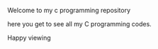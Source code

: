 Welcome to my c programming repository

here you get to see all my C programming codes.

Happy viewing

